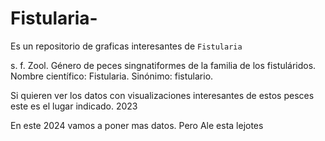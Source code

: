 # Fistularia-

Es un repositorio de graficas interesantes de `Fistularia`

s. f. Zool. Género de peces singnatiformes de la familia de los fistuláridos. Nombre científico: Fistularia.
Sinónimo: fistulario.

Si quieren ver los datos con visualizaciones interesantes de estos pesces este es el lugar indicado. 2023

En este 2024 vamos a poner mas datos. Pero Ale esta lejotes




